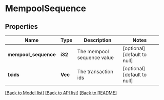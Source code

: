 # MempoolSequence

## Properties
Name | Type | Description | Notes
------------ | ------------- | ------------- | -------------
**mempool_sequence** | **i32** | The mempool sequence value | [optional] [default to null]
**txids** | **Vec<String>** | The transaction ids | [optional] [default to null]

[[Back to Model list]](../README.md#documentation-for-models) [[Back to API list]](../README.md#documentation-for-api-endpoints) [[Back to README]](../README.md)


